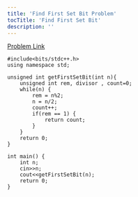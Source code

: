 ```yaml
---
title: 'Find First Set Bit Problem'
tocTitle: 'Find First Set Bit'
description: ''
---
```


[Problem Link](https://practice.geeksforgeeks.org/problems/find-first-set-bit/0)


```clike
#include<bits/stdc++.h>
using namespace std;

unsigned int getFirstSetBit(int n){
    unsigned int rem, divisor , count=0;
    while(n) {
        rem = n%2;
        n = n/2;
        count++;
        if(rem == 1) {
            return count;
        }
    }
    return 0;    
}

int main() {
    int n;
    cin>>n;
    cout<<getFirstSetBit(n);
    return 0;
}
```